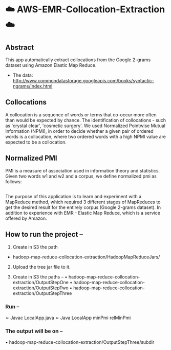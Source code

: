 # ☁️ AWS-EMR-Collocation-Extraction ☁️

## Abstract
This app automatically extract collocations from the Google 2-grams dataset using Amazon Elastic Map Reduce.
- The data: http://www.commondatastorage.googleapis.com/books/syntactic-ngrams/index.html

## Collocations
A collocation is a sequence of words or terms that co-occur more often than would be expected by chance. The identification of collocations - such as 'crystal clear', 'cosmetic surgery'.
We used Normalized Pointwise Mutual Information (NPMI), in order to decide whether a given pair of ordered words is a collocation, where two ordered words with a high NPMI value are expected to be a collocation.

## Normalized PMI
PMI is a measure of association used in information theory and statistics.
Given two words w1 and w2 and a corpus, we define normalized pmi as follows:

## 
The purpose of this application is to learn and experiment with a MapReduce method, which required 3 different
stages of MapReduces to get the desired result for the entirely corpus (Google 2-grams dataset).
In addition to experience with EMR - Elastic Map Reduce, which is a service offered by Amazon.


## How to run the project –
1. Create in S3 the path
- hadoop-map-reduce-collocation-extraction/HadoopMapReduceJars/
   
2. Upload the tree jar file to it.  

3. Create in S3 the paths – 
   • hadoop-map-reduce-collocation-extraction/OutputStepOne
   • hadoop-map-reduce-collocation-extraction/OutputStepTwo
   • hadoop-map-reduce-collocation-extraction/OutputStepThree
  
### Run – 
  ➢ Javac LocalApp.java 
  ➢ Java LocalApp minPmi relMinPmi
  
### The output will be on –
  • hadoop-map-reduce-collocation-extraction/OutputStepThree/subdir
  
